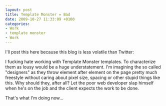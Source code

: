 ```yaml
---
layout: post
title: Template Monster = Bad
date: 2009-10-27 11:33:09 +0100
categories:
- Work
- template monster
- Work
---
```

I'll post this here because this blog is less volatile than Twitter:

I fucking hate working with Template Monster templates. To characterize them as lousy would be a huge understatement. I'm imagining the so called "designers" as they throw element after element on the page pretty much freestyle without caring about pixel size, spacing or other stupid things like this. Why should they, after all? Let the poor web developer slap himself when he's on the job and the client expects the work to be done.

That's what I'm doing now...
